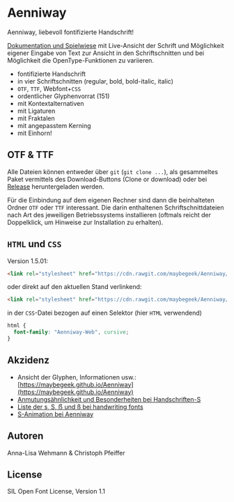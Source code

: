 # Aenniway
Aenniway, liebevoll fontifizierte Handschrift!

[Dokumentation und Spielwiese](https://maybegeek.github.io/Aenniway) mit Live-Ansicht der Schrift und Möglichkeit eigener Eingabe von Text zur Ansicht in den Schriftschnitten und bei Möglichkeit die OpenType-Funktionen zu variieren.

* fontifizierte Handschrift
* in vier Schriftschnitten (regular, bold, bold-italic, italic)
* `OTF`, `TTF`, Webfont+`CSS`
* ordentlicher Glyphenvorrat (151)
* mit Kontextalternativen
* mit Ligaturen
* mit Fraktalen
* mit angepasstem Kerning
* mit Einhorn!

## OTF & TTF

Alle Dateien können entweder über `git` (`git clone ...`), als gesammeltes Paket vermittels des Download-Buttons (Clone or download) oder bei [Release](https://github.com/maybegeek/Aenniway/releases) heruntergeladen werden.

Für die Einbindung auf dem eigenen Rechner sind dann die beinhalteten Ordner `OTF` oder `TTF` interessant. Die darin enthaltenen Schriftschnittdateien nach Art des jeweiligen Betriebssystems installieren (oftmals reicht der Doppelklick, um Hinweise zur Installation zu erhalten).

## `HTML` und `CSS`

Version 1.5.01:

```html
<link rel="stylesheet" href="https://cdn.rawgit.com/maybegeek/Aenniway/c6c242f1/css/aenniway.css">
```

oder direkt auf den aktuellen Stand verlinkend:

```html
<link rel="stylesheet" href="https://cdn.rawgit.com/maybegeek/Aenniway/master/css/aenniway.css">
```
in der `CSS`-Datei bezogen auf einen Selektor (hier `HTML` verwendend)

```css
html {
  font-family: "Aenniway-Web", cursive;
}
```

## Akzidenz

* Ansicht der Glyphen, Informationen usw.: [https://maybegeek.github.io/Aenniway](https://maybegeek.github.io/Aenniway)
* [Anmutungsähnlichkeit und Besonderheiten bei Handschriften-S](https://maybegeek.github.io/Aenniway/akzidenz/s-anmutung.htm)
* [Liste der s, S, ẞ und ß bei handwriting fonts](https://maybegeek.github.io/Aenniway/akzidenz/s-galerie.htm)
* [S-Animation bei Aenniway](https://maybegeek.github.io/Aenniway/akzidenz/s-shape.htm)

## Autoren

Anna-Lisa Wehmann & Christoph Pfeiffer

## License

SIL Open Font License, Version 1.1
